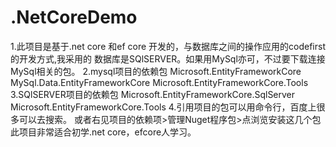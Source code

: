 # .NetCoreDemo
1.此项目是基于.net core 和ef core 开发的，与数据库之间的操作应用的codefirst的开发方式,我采用的
数据库是SQlSERVER。如果用MySql亦可，不过要下载连接MySql相关的包。
2.mysql项目的依赖包
Microsoft.EntityFrameworkCore
MySql.Data.EntityFrameworkCore
Microsoft.EntityFrameworkCore.Tools
3.SQlSERVER项目的依赖包
Microsoft.EntityFrameworkCore.SqlServer
Microsoft.EntityFrameworkCore.Tools
4.引用项目的包可以用命令行，百度上很多可以去搜索。
或者右见项目的依赖项>管理Nuget程序包>点浏览安装这几个包
此项目非常适合初学.net core，efcore人学习。
